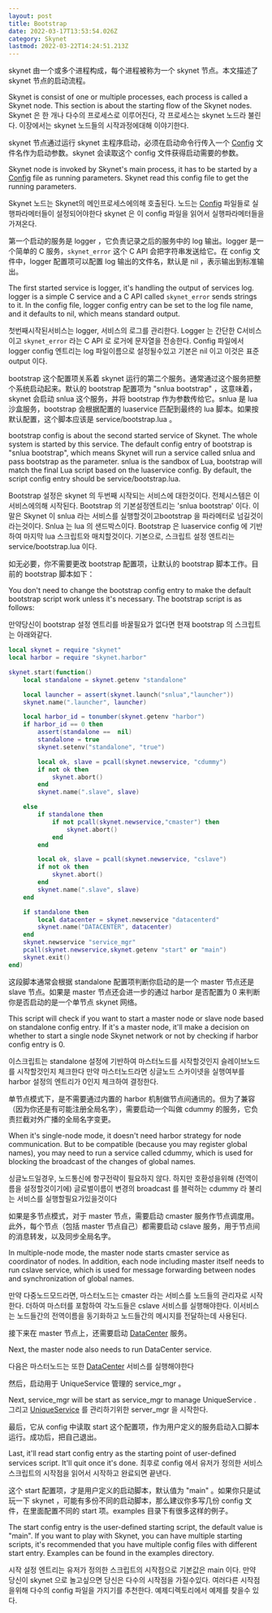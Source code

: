 ```yaml
---
layout: post
title: Bootstrap
date: 2022-03-17T13:53:54.026Z
category: Skynet
lastmod: 2022-03-22T14:24:51.213Z
---
```




skynet 由一个或多个进程构成，每个进程被称为一个 skynet 节点。本文描述了 skynet 节点的启动流程。

Skynet is consist of one or multiple processes, each process is called a Skynet node. This section is about the starting flow of the Skynet nodes.
Skynet 은 한 개나 다수의 프로세스로 이루어진다, 각 프로세스는 skynet 노드라 불린다. 이장에서는 skynet 노드들의 시작과정에대해 이야기한다.

skynet 节点通过运行 skynet 主程序启动，必须在启动命令行传入一个 [Config](2022-03-17-Config.md) 文件名作为启动参数。skynet 会读取这个 config 文件获得启动需要的参数。

Skynet node is invoked by Skynet's main process, it has to be started by a [Config](2022-03-17-Config.md) file as running parameters. Skynet read this config file to get the running parameters.

Skynet 노드는 Skynet의 메인프로세스에의해 호출된다. 노드는 [Config](2022-03-17-Config.md) 파일들로 실행파라메터들이 설정되어야한다 skynet 은 이 config 파일을 읽어서 실행파라메터들을 가져온다.

第一个启动的服务是 logger ，它负责记录之后的服务中的 log 输出。logger 是一个简单的 C 服务，`skynet_error` 这个 C API 会把字符串发送给它。在 config 文件中，logger 配置项可以配置 log 输出的文件名，默认是 nil ，表示输出到标准输出。

The first started service is logger, it's handling the output of services log. logger is a simple C service and a C API called `skynet_error` sends strings to it. In the config file, logger config entry can be set to the log file name, and it defaults to nil, which means standard output.

첫번째시작된서비스는 logger, 서비스의 로그를 관리한다. Logger 는 간단한 C서비스이고 `skynet_error` 라는 C API 로 로거에 문자열을 전송한다. Config 파일에서 logger config 엔트리는 log 파일이름으로 설정될수있고 기본은 nil 이고 이것은 표준 output 이다.


bootstrap 这个配置项关系着 skynet 运行的第二个服务。通常通过这个服务把整个系统启动起来。默认的 bootstrap 配置项为 "snlua bootstrap" ，这意味着，skynet 会启动 snlua 这个服务，并将 bootstrap 作为参数传给它。snlua 是 lua 沙盒服务，bootstrap 会根据配置的 luaservice 匹配到最终的 lua 脚本。如果按默认配置，这个脚本应该是 service/bootstrap.lua 。

bootstrap config is about the second started service of Skynet. The whole system is started by this service. The default config entry of bootstrap is "snlua bootstrap", which means Skynet will run a service called snlua and pass bootstrap as the parameter. snlua is the sandbox of Lua, bootstrap will match the final Lua script based on the luaservice config. By default, the script config entry should be service/bootstrap.lua.

Bootstrap 설정은 skynet 의 두번째 시작되는 서비스에 대한것이다. 전체시스템은 이서비스에의해 시작된다. Bootstrap 의 기본설정엔트리는 'snlua bootstrap' 이다. 이말은 Skynet 이 snlua 라는 서비스를 실행할것이고bootstrap 을 파라메터로 넘길것이라는것이다. Snlua 는 lua 의 샌드박스이다. Bootstrap 은 luaservice config 에 기반하여 마지막 lua 스크립트와 매치할것이다. 기본으로, 스크립트 설정 엔트리는 service/bootstrap.lua 이다.

如无必要，你不需要更改 bootstrap 配置项，让默认的 bootstrap 脚本工作。目前的 bootstrap 脚本如下：

You don't need to change the bootstrap config entry to make the default bootstrap script work unless it's necessary. The bootstrap script is as follows:

만약당신이 bootstrap 설정 엔트리를 바꿀필요가 없다면 현재 bootstrap 의 스크립트는 아래와같다.
```lua
local skynet = require "skynet"
local harbor = require "skynet.harbor"

skynet.start(function()
	local standalone = skynet.getenv "standalone"

	local launcher = assert(skynet.launch("snlua","launcher"))
	skynet.name(".launcher", launcher)

	local harbor_id = tonumber(skynet.getenv "harbor")
	if harbor_id == 0 then
		assert(standalone ==  nil)
		standalone = true
		skynet.setenv("standalone", "true")

		local ok, slave = pcall(skynet.newservice, "cdummy")
		if not ok then
			skynet.abort()
		end
		skynet.name(".slave", slave)

	else
		if standalone then
			if not pcall(skynet.newservice,"cmaster") then
				skynet.abort()
			end
		end

		local ok, slave = pcall(skynet.newservice, "cslave")
		if not ok then
			skynet.abort()
		end
		skynet.name(".slave", slave)
	end

	if standalone then
		local datacenter = skynet.newservice "datacenterd"
		skynet.name("DATACENTER", datacenter)
	end
	skynet.newservice "service_mgr"
	pcall(skynet.newservice,skynet.getenv "start" or "main")
	skynet.exit()
end)
```
这段脚本通常会根据 standalone 配置项判断你启动的是一个 master 节点还是 slave 节点。如果是 master 节点还会进一步的通过 harbor 是否配置为 0 来判断你是否启动的是一个单节点 skynet 网络。

This script will check if you want to start a master node or slave node based on standalone config entry. If it's a master node, it'll make a decision on whether to start a single node Skynet network or not by checking if harbor config entry is 0.

이스크립트는 standalone 설정에 기반하여 마스터노드를 시작할것인지 슬레이브노드를 시작할것인지 체크한다 만약 마스터노드라면 싱글노드 스카이넷을 실행여부를 harbor 설정의 엔트리가 0인지 체크하여 결정한다.

单节点模式下，是不需要通过内置的 harbor 机制做节点间通讯的。但为了兼容（因为你还是有可能注册全局名字），需要启动一个叫做 cdummy 的服务，它负责拦截对外广播的全局名字变更。

When it's single-node mode, it doesn't need harbor strategy for node communication. But to be compatible (because you may register global names), you may need to run a service called cdummy, which is used for blocking the broadcast of the changes of global names.

싱글노드일경우, 노드통신에 항구전략이 필요하지 않다. 하지만 호환성을위해 (전역이름을 설정할것이기에) 글로벌이름이 변경의 broadcast 를 블럭하는 cdummy 라 불리는 서비스를 실행할필요가있을것이다

如果是多节点模式，对于 master 节点，需要启动 cmaster 服务作节点调度用。此外，每个节点（包括 master 节点自己）都需要启动 cslave 服务，用于节点间的消息转发，以及同步全局名字。

In multiple-node mode, the master node starts cmaster service as coordinator of nodes. In addition, each node including master itself needs to run cslave service, which is used for message forwarding between nodes and synchronization of global names.

만약 다중노드모드라면, 마스터노드는 cmaster 라는 서비스를 노드들의 관리자로 시작한다. 더하여 마스터를 포함하여 각노드들은 cslave 서비스를 실행해야한다.  이서비스는 노드들간의 전역이름을 동기화하고 노드들간의 메시지를 전달하는데 사용된다.

接下来在 master 节点上，还需要启动 [DataCenter](2022-03-17-DataCenter.md) 服务。

Next, the master node also needs to run DataCenter service.

다음은 마스터노드는 또한 [DataCenter](2022-03-17-DataCenter.md) 서비스를 실행해야한다

然后，启动用于 UniqueService 管理的 service_mgr 。

Next, service_mgr will be start as service_mgr to manage UniqueService .
그리고  [UniqueService](2022-03-17-UniqueService.md) 를 관리하기위한 server_mgr 을 시작한다.

最后，它从 config 中读取 start 这个配置项，作为用户定义的服务启动入口脚本运行。成功后，把自己退出。

Last, it'll read start config entry as the starting point of user-defined services script. It'll quit once it's done.
최후로 config 에서 유저가 정의한 서비스스크립트의 시작점을 읽어서 시작하고 완료되면 끝낸다.

这个 start 配置项，才是用户定义的启动脚本，默认值为 "main" 。如果你只是试玩一下 skynet ，可能有多份不同的启动脚本，那么建议你多写几份 config 文件，在里面配置不同的 start 项。examples 目录下有很多这样的例子。

The start config entry is the user-defined starting script, the default value is "main". If you want to play with Skynet, you can have multiple starting scripts, it's recommended that you have multiple config files with different start entry. Examples can be found in the examples directory.

시작 설정 엔트리는 유저가 정의한 스크립트의 시작점으로 기본값은 main 이다. 만약 당신이 skynet 으로 놀고싶으면 당신은 다수의 시작점을 가질수있다.  여러다른 시작점을위해 다수의 config 파일을 가지기를 추천한다. 예제디렉토리에서 예제를 찾을수 있다.

